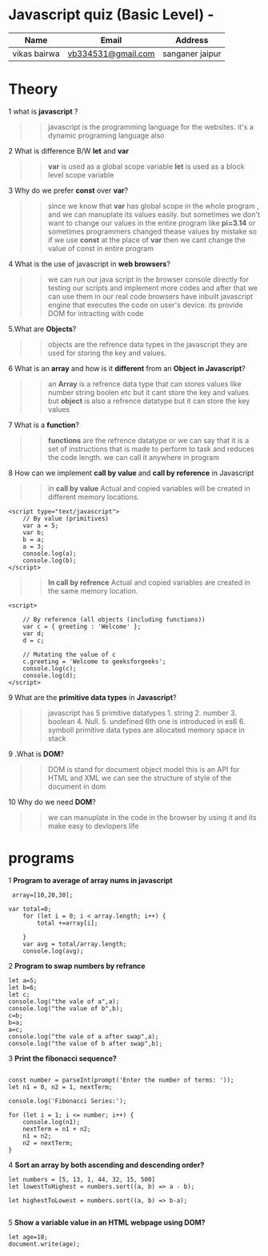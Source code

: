 # Javascript quiz  (Basic Level) -

| Name | Email | Address |
|------|-------|---------|
|vikas bairwa| vb334531@gmail.com |sanganer jaipur|
# Theory
1 what is **javascript** ?
>>javascript is the programming language for the websites. it's a dynamic programing language also


2 What is difference B/W **let** and **var**
>> **var** is used as a global scope variable
**let** is used as a block level scope variable

3 Why do we prefer **const** over **var**?
>>since we know that **var**  has global scope in the whole program , and we can manuplate its values easily.
but sometimes we don't want to change our values in the entire program
like **pi=3.14**
or sometimes programmers changed thease values by mistake 
so if we use **const** at the place of **var** then we cant change the value of const in entire program

4 What is the use of javascript in **web browsers**?
>>we can  run our java script in the browser console directly for testing our scripts and implement more codes and after that we can use them in our real code
browsers have inbuilt javascript engine that executes the code on       user's device.
its provide DOM for  intracting with code

5.What are **Objects**?
>>objects are the refrence data types in the javascript
they are used for storing the  key and values.

6 What is an **array** and how is it **different** from an **Object in Javascript**?
>>an **Array** is a refrence data type that can stores values like number string boolen etc
but it cant store the key and values
but **object** is also a refrence datatype but it can store the key values

7 What is a **function**?
>>**functions** are the refrence datatype
or we can say that it is a set of instructions that is made to perform to task and reduces the code length.
we can call it anywhere in program

8 How can we implement **call by value** and **call by reference** in Javascript
>> in **call by value**
>>Actual and copied variables will be created in different memory locations.
```
<script type="text/javascript">
	// By value (primitives)
	var a = 5;
	var b;
	b = a;
	a = 3;
	console.log(a);
	console.log(b);
</script>

```
>>**In call by refrence**
>>Actual and copied variables are created in the same memory location. 
```
<script>

	// By reference (all objects (including functions))
	var c = { greeting : 'Welcome' };
	var d;
	d = c;

	// Mutating the value of c
	c.greeting = 'Welcome to geeksforgeeks';
	console.log(c);
	console.log(d);
</script>

```
9 What are the **primitive data types** in **Javascript**?
>> javascript has 5 primitive datatypes 
    1. string
    2. number
    3. boolean
    4. Null.
    5. undefined
>>6th one is  introduced in es6
    6. symboll
>>primitive data types are allocated memory space in stack    



9 .What is **DOM**?
>>DOM is stand for document object model this is an API for HTML and XML 
we can see the structure of style of the document in dom

10 Why do we need **DOM**?
>>we can manuplate in the code in the browser by using it and its make easy to devlopers life
# programs
1 **Program to average of array nums in javascript**
```
 array=[10,20,30];

var total=0;
    for (let i = 0; i < array.length; i++) {
        total +=array[i];
        
    }
    var avg = total/array.length;
    console.log(avg);
```
2 **Program to swap numbers by refrance** 
```
let a=5;
let b=6;
let c;
console.log("the vale of a",a);
console.log("the value of b",b);
c=b;
b=a;
a=c;
console.log("the vale of a after swap",a);
console.log("the value of b after swap",b);

```
3 **Print the fibonacci sequence?**
```

const number = parseInt(prompt('Enter the number of terms: '));
let n1 = 0, n2 = 1, nextTerm;

console.log('Fibonacci Series:');

for (let i = 1; i <= number; i++) {
    console.log(n1);
    nextTerm = n1 + n2;
    n1 = n2;
    n2 = nextTerm;
}

```
4 **Sort an array by both ascending and descending order?**
```
let numbers = [5, 13, 1, 44, 32, 15, 500]
let lowestToHighest = numbers.sort((a, b) => a - b);

let highestToLowest = numbers.sort((a, b) => b-a);


```
5 **Show a variable value in an HTML webpage using DOM?**
```
let age=18;
document.write(age);
```

